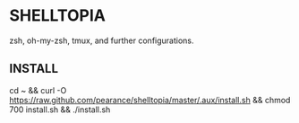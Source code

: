 # SHELLTOPIA
zsh, oh-my-zsh, tmux, and further configurations.

## INSTALL
cd ~ && curl -O https://raw.github.com/pearance/shelltopia/master/.aux/install.sh && chmod 700 install.sh && ./install.sh
